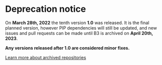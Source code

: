 # Deprecation notice

On **March 28th, 2022** the tenth version **1.0** was released. It is the final planned version,
however PIP dependencies will still be updated, and new issues and pull requests can be made until
B3 is archived on **April 20th, 2023**.

**Any versions released after 1.0 are considered minor fixes.**

[Learn more about archived repositories](https://docs.github.com/en/repositories/archiving-a-github-repository/archiving-repositories)
